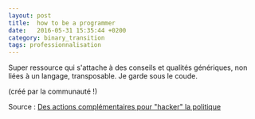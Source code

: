 ```yaml
---
layout: post
title:  how to be a programmer
date:   2016-05-31 15:35:44 +0200
category: binary_transition
tags: professionnalisation
---
```


Super ressource qui s'attache à des conseils et qualités génériques, non liées à un langage, transposable. Je garde sous le coude.

(créé par la communauté !)


Source : [Des actions complémentaires pour "hacker" la politique][ballast.fr]


[ballast.fr]: https://github.com/braydie/HowToBeAProgrammer



